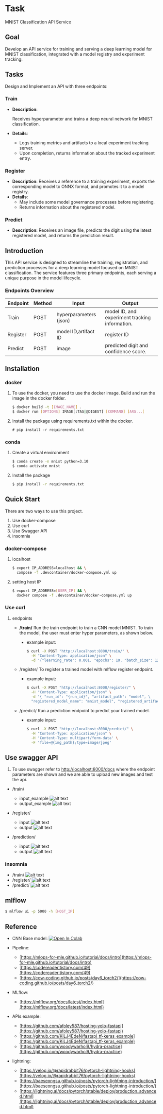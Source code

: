 # Task

MNIST Classification API Service

## Goal

Develop an API service for training and serving a deep learning model for MNIST classification, integrated with a model registry and experiment tracking.

## Tasks

Design and Implement an API with three endpoints:

### Train

- **Description**:

  Receives hyperparameter and trains a deep neural network for MNIST classification.

- **Details**:
  - Logs training metrics and artifacts to a local experiment tracking server.
  - Upon completion, returns information about the tracked experiment entry.

### Register

- **Description**: Receives a reference to a training experiment, exports the corresponding model to ONNX format, and promotes it to a model registry.
- **Details**:
  - May include some model governance processes before registering.
  - Returns information about the registered model.

### Predict

- **Description**: Receives an image file, predicts the digit using the latest registered model, and returns the prediction result.

## Introduction

This API service is designed to streamline the training, registration, and prediction processes for a deep learning model focused on MNIST classification. The service features three primary endpoints, each serving a unique purpose in the model lifecycle.

### Endpoints Overview

| Endpoint | Method | Input               | Output                                               |
|----------|--------|---------------------|------------------------------------------------------|
| Train    | POST   | hyperparameters (json) | model ID, and experiment tracking information. |
| Register | POST   | model ID,artifact ID          | register ID |
| Predict  | POST   | image         | predicted digit and confidence score. |

## Installation

### docker

1. To use the docker, you need to use the docker image. Build and run the image in the docker folder.

    ```bash
    $ docker build -t [IMAGE_NAME] .
    $ docker run [OPTIONS] IMAGE[:TAG|@DIGEST] [COMMAND] [ARG...]
    ```

2. Install the package using requirements.txt within the docker.

    ```
    # pip install -r requirements.txt
    ```

### conda

1. Create a virtual environment

    ```bash
    $ conda create -n mnist python=3.10
    $ conda activate mnist
    ```

2. Install the package

    ```bash
    $ pip install -r requirements.txt
    ```

## Quick Start

There are two ways to use this project.

1. Use docker-compose
2. Use curl
3. Use Swagger API
4. insomnia

### docker-compose

1. localhost

    ```bash
    $ export IP_ADDRESS=localhost && \
      compose -f .devcontainer/docker-compose.yml up
    ```

2. setting host IP

    ```bash
    $ export IP_ADDRESS=[USER_IP] && \
      docker compose -f .devcontainer/docker-compose.yml up
    ```

### Use curl

1. endpoints
     - **/train/**
  Run the train endpoint to train a CNN model MNIST. To train the model, the user must enter hyper parameters, as shown below.

       - example input:

          ```bash
          $ curl -X POST "http://localhost:8000/train/" \
            -H "Content-Type: application/json" \
            -d '{"learning_rate": 0.001, "epochs": 10, "batch_size": 128}'
          ```

     - /register/
          To register a trained model with mlflow register endpoint.
          - example input:

              ```bash
              $ curl -X POST "http://localhost:8000/register/" \
                -H "Content-Type: application/json" \
                -d '{ "run_id": "{run_id}", "artifact_path": "model", \
                "registered_model_name": "mnist_model", "registered_artifact_path": "onnx_model" }'
              ```

     - /predict/
          Run a prediction endpoint to predict your trained model.
          - example input:

              ```bash
              $ curl -X POST "http://localhost:8000/predict/" \
                -H "Content-Type: application/json" \
                -H 'Content-Type: multipart/form-data' \
                -F 'file=@{img_path};type=image/jpeg'
              ```

## Use swagger API

1. To use swagger refer to [http://localhost:8000/docs](http://localhost:8000/docs)
   where the endpoint parameters are shown and we are able to upload new images and test the api.

- /train/
     - input_example
          ![alt text](readme_img/train_input.png)
     - output_example
          ![alt text](readme_img/train_output.png)

- /register/
  - input
          ![alt text](readme_img/register_input.png)
  - output
          ![alt text](readme_img/register_output.png)
- /prediction/
  - input
          ![alt text](readme_img/predict_input.png)
  - output
          ![alt text](readme_img/predict_output.png)

### insomnia

- /train/
    ![alt text](readme_img/insomnia-train.png)
- /register/
    ![alt text](readme_img/insomnia-register.png)
- /predict/
    ![alt text](readme_img/insomnia-predict.png)

## mlflow

```bash
$ mlflow ui -p 5000 -h [HOST_IP]
```

## Reference

- CNN Base model: [![Open In Colab](https://colab.research.google.com/assets/colab-badge.svg)](https://colab.research.google.com/github/divya-r-kamat/PyTorch/blob/master/MNIST_CNN_(Fine_Tuning).ipynb)

- Pipeline:
  - [https://mlops-for-mle.github.io/tutorial/docs/intro](https://mlops-for-mle.github.io/tutorial/docs/intro)
  - [https://codereader.tistory.com/49](https://codereader.tistory.com/49)
  - [https://cow-coding.github.io/posts/day6_torch2/](https://cow-coding.github.io/posts/day6_torch2/)

- MLflow:
  - [https://mlflow.org/docs/latest/index.html](https://mlflow.org/docs/latest/index.html)

- APIs example:
  - [https://github.com/afoley587/hosting-yolo-fastapi](https://github.com/afoley587/hosting-yolo-fastapi)
  - [https://github.com/KiLJ4EdeN/fastapi_tf-keras_example](https://github.com/KiLJ4EdeN/fastapi_tf-keras_example)
  - [https://github.com/woodywarhol9/hydra-practice](https://github.com/woodywarhol9/hydra-practice)

- lightning:
  - [https://velog.io/@rapidrabbit76/pytorch-lightning-hooks](https://velog.io/@rapidrabbit76/pytorch-lightning-hooks)
  - [https://baeseongsu.github.io/posts/pytorch-lightning-introduction/](https://baeseongsu.github.io/posts/pytorch-lightning-introduction/)
  - [https://lightning.ai/docs/pytorch/stable/deploy/production_advanced.html](https://lightning.ai/docs/pytorch/stable/deploy/production_advanced.html)
